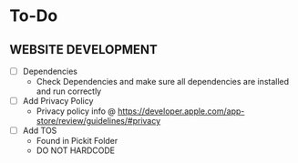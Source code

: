 # To-Do

## WEBSITE DEVELOPMENT
- [ ] Dependencies 
    - Check Dependencies and make sure all dependencies are installed and run correctly
- [ ] Add Privacy Policy
    - Privacy policy info @ https://developer.apple.com/app-store/review/guidelines/#privacy
- [ ] Add TOS
    - Found in Pickit Folder
    - DO NOT HARDCODE


